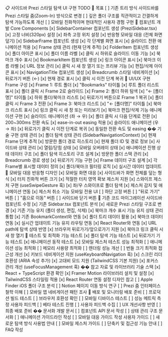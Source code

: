 📋 사이드바 Prezi 스타일 탐색 UI 구현 TODO
🎯 목표
[ ] 기존 트리 방식 사이드바를 Prezi 스타일 줌(Zoom-In) 방식으로 변경
[ ] 깊은 폴더 구조를 직관적이고 간결하게 탐색 가능하도록 개선
[ ] 모바일 친화적이며 현대적인 사용자 경험 구현
🧱 컴포넌트 개발
Core Components
[x] SidebarContainer 컴포넌트 생성 (PreziSidebar.tsx)
[x] 고정 너비(320px) 설정
[x] 좌측 고정 위치 설정
[x] 반응형 모바일 대응 (전체 화면 덮기)
[x] SidebarFrame 컴포넌트 생성
[x] 각 단계별 화면 표시
[x] 슬라이드 전환 애니메이션 적용
[x] Frame 상태 관리 (현재 단계 추적)
[x] FolderItem 컴포넌트 생성
[x] 폴더 아이콘 표시
[x] 폴더 이름 라벨
[x] 클릭 시 하위로 슬라이드 이동 기능
[x] 북마크 개수 표시
[x] BookmarkItem 컴포넌트 생성
[x] 링크 아이콘 표시
[x] 북마크 이름 라벨
[x] URL 정보 관리
[x] 클릭 시 새 창 열기 또는 프리뷰 기능
[x] 편집/삭제 아이콘 표시
[x] NavigationTitle 컴포넌트 생성
[x] Breadcrumb 스타일 네비게이션
[x] 뒤로가기 버튼 (←)
[x] 현재 경로 표시
[x] 클릭 시 이전 단계 복귀
🎨 UI/UX 구현
Frame 구성
[x] Frame 1: 루트 폴더
[x] "Bookmarks" 타이틀
[x] 루트 폴더 리스트 표시
[x] 폴더 클릭 시 Frame 2로 슬라이드
[x] Frame 2: 폴더 하위 탐색
[x] "← [폴더명]" 타이틀
[x] 하위 폴더/북마크 리스트
[x] 뒤로가기 버튼으로 Frame 1 복귀
[x] 폴더 클릭 시 Frame 3 전환
[x] Frame 3: 북마크 리스트
[x] "← [폴더명]" 타이틀
[x] 북마크 리스트 표시
[x] 링크 클릭 시 새 창 또는 미리보기
[x] 북마크 편집/삭제 기능
애니메이션 구현
[x] 슬라이드 애니메이션 (좌 → 우)
[x] 폴더 클릭 시 다음 단계로 전환
[x] 200~300ms 전환 속도
[x] ease-in-out easing 적용
[x] 슬라이드 애니메이션 (우 → 좌)
[x] 뒤로가기 클릭 시 이전 단계로 복귀
[x] 동일한 전환 속도 및 easing
�� 기술 구현
상태 관리
[x] 폴더 탐색 상태 관리 (SidebarNavigationContext)
[x] 현재 Frame 단계 추적
[x] 방문한 폴더 경로 히스토리
[x] 현재 폴더 ID 및 경로 정보
[x] 사이드바 상태 관리
[x] 열림/닫힘 상태
[x] 모바일 오버레이 상태
[x] 애니메이션 진행 상태
데이터 구조
[x] 폴더 탐색 히스토리 구조 설계
[x] 방문한 폴더 스택 관리
[x] Breadcrumb 경로 생성
[x] 뒤로가기 기능 구현
[x] Frame 데이터 구조 설계
[x] 각 Frame별 표시할 데이터 정의
[x] 폴더/북마크 필터링 로직
[x] 실시간 데이터 업데이트
📱 모바일 대응
반응형 디자인
[x] 모바일 화면 대응
[x] 사이드바가 화면 전체를 덮는 형식
[x] 터치 친화적 버튼 크기
[x] 적절한 터치 영역 확보
제스처 지원
[x] 스와이프 제스처 구현 (useSwipeGesture 훅)
[x] 좌/우 스와이프로 폴더 탐색
[x] 제스처 감지 및 애니메이션 연동
[x] 제스처 취소 기능
모바일 전용 UI
[ ] 하단 고정 버튼
[ ] "뒤로 가기" 버튼
[ ] "홈으로 이동" 버튼
[ ] 사이드바 닫기 버튼
🔄 기존 코드 마이그레이션
사이드바 컴포넌트 수정
[x] 기존 Sidebar.tsx 컴포넌트 분석
[x] 새로운 Prezi 스타일 구조로 변경
[x] 기존 기능 유지 (폴더 생성, 편집, 삭제)
[x] 북마크 개수 표시 기능 유지
상태 관리 통합
[x] 기존 BookmarkContext와 연동
[x] 폴더 트리 데이터 활용
[x] 북마크 데이터 연동
[x] 실시간 업데이트 기능 유지
라우팅 연동
[x] React Router와 연동
[x] URL path에 탐색 상태 반영
[x] 브라우저 뒤로가기/앞으로가기 지원
[x] 북마크 링크 클릭 시 새 창 열기
🧪 테스트 및 최적화
기능 테스트
[x] 폴더 탐색 기능 테스트
[x] 뒤로가기 기능 테스트
[x] 애니메이션 동작 테스트
[x] 모바일 제스처 테스트
성능 최적화
[ ] 애니메이션 성능 최적화
[ ] 메모리 사용량 최적화
[ ] 렌더링 성능 개선
[ ] 번들 크기 최적화
접근성 개선
[x] 키보드 네비게이션 지원 (useKeyboardNavigation 훅)
[x] 스크린 리더 호환성 (ARIA 속성 추가)
[x] 고대비 모드 지원 (TailwindCSS 기본 지원)
[x] 포커스 관리 개선 (useFocusManagement 훅)
�� 참고 자료 및 라이브러리
기술 스택
[x] React + TypeScript 환경 확인
[x] Framer Motion 라이브러리 설치 및 설정
[x] TailwindCSS 스타일링 적용
[x] React Router 연동 설정
디자인 참고
[ ] Apple Finder iOS 폴더 구조 분석
[ ] Notion 페이지 이동 방식 연구
[ ] Prezi 줌 인터페이스 철학 이해
[ ] 모바일 앱 네비게이션 패턴 조사
🚀 배포 및 모니터링
배포 준비
[ ] 프로덕션 빌드 테스트
[ ] 브라우저 호환성 확인
[ ] 모바일 디바이스 테스트
[ ] 성능 메트릭 측정
사용자 피드백
[ ] 베타 테스트 진행
[ ] 사용자 피드백 수집
[ ] UX 개선사항 반영
[ ] 최종 배포 준비
�� 문서화
개발 문서
[ ] 컴포넌트 API 문서 작성
[ ] 상태 관리 구조 문서화
[ ] 애니메이션 가이드라인 작성
[ ] 모바일 대응 가이드 작성
사용자 가이드
[ ] 새로운 탐색 방식 사용법 안내
[ ] 모바일 제스처 가이드
[ ] 단축키 및 접근성 기능 안내
[ ] FAQ 작성

